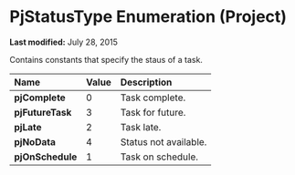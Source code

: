 
# PjStatusType Enumeration (Project)

 **Last modified:** July 28, 2015

Contains constants that specify the staus of a task.


|**Name**|**Value**|**Description**|
|:-----|:-----|:-----|
| **pjComplete**|0|Task complete.|
| **pjFutureTask**|3|Task for future.|
| **pjLate**|2|Task late.|
| **pjNoData**|4|Status not available.|
| **pjOnSchedule**|1|Task on schedule.|
